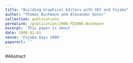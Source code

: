 ```yaml
---
title: "Building Graphical Editors with GEF and Fujaba"
author: "Thomas Buchmann and Alexander Dotor"
collection: publications
permalink: /publication/2006-FD2006-Buchmann
excerpt: 'This paper is about '
date: 2006-01-01
venue: 'Fujaba Days 2006'
paperurl: ''
---
```


#Abstract
